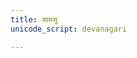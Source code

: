 ```yaml
---
title: सामसु
unicode_script: devanagari

---
```


<div name="manualRedirectionDiv"/>

<script>
function getSelectionWeight(url) {
  var cleanedUrl = url.replace("//", "/");
  let pageParams = module_dir_tree.getPageParams(cleanedUrl);
  if (!cleanedUrl.startsWith("/mantra/") || !cleanedUrl.includes("/paravastu-saama/") || cleanedUrl.includes("/sangrahAH/") || cleanedUrl.includes("/meta/") || pageParams.logicalName == "_index.md") {
    return 0;
  }
  if (!pageParams || !pageParams.hasOwnProperty("practice_weight")) {
    return 1;
  }
  return pageParams.practice_weight;
}

module_main.default.redirectToRandomPage(getSelectionWeight, document.getElementsByName("manualRedirectionDiv"));
</script>